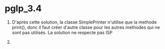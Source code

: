 # pglp_3.4

1) D'après cette solution, la classe SimplePrinter n'utilise que la methode print(), donc il faut créer d'autre classe pour les autres methodes qui ne sont pas utilisés. La solution ne respecte pas ISP

2) 
